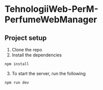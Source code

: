 # TehnologiiWeb-PerM-PerfumeWebManager

## Project setup

1. Clone the repo
2. Install the dependencies 
```bash
npm install
```
3. To start the server, run the following
```bash
npm run dev
```
